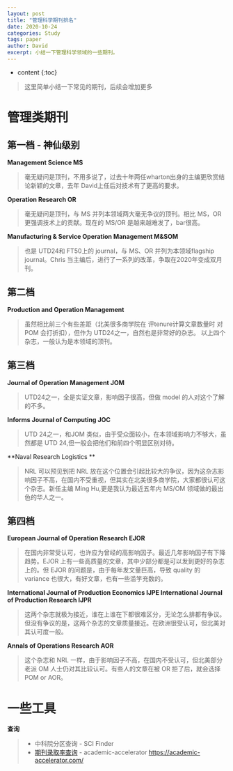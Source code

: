 ```yaml
---
layout: post
title: "管理科学期刊排名"
date: 2020-10-24
categories: Study
tags: paper
author: David
excerpt: 小结一下管理科学领域的一些期刊。
---
```


* content
{:toc}
> 这里简单小结一下常见的期刊，后续会增加更多

# 管理类期刊

## 第一档 - 神仙级别
**Management Science MS**
>毫无疑问是顶刊，不用多说了，过去十年两任wharton出身的主编更欣赏结论新颖的文章，去年 David上任后对技术有了更高的要求。

**Operation Research OR**
>毫无疑问是顶刊，与 MS 并列本领域两大毫无争议的顶刊。相比 MS，OR 更强调技术上的贡献。现在的 MS/OR 是越来越难发了，bar很高。

**Manufacturing & Service Operation Management M&SOM**
>也是 UTD24和 FT50上的 journal，与 MS、OR 并列为本领域flagship journal。Chris 当主编后，进行了一系列的改革，争取在2020年变成双月刊。

## 第二档
**Production and Operation Management**
>虽然相比前三个有些差距（北美很多商学院在 评tenure计算文章数量时 对 POM 会打折扣），但作为 UTD24之一，自然也是非常好的杂志。
>以上四个杂志，一般认为是本领域的顶刊。

## 第三档
**Journal of Operation Management JOM**
>UTD24之一，全是实证文章，影响因子很高，但做 model 的人对这个了解的不多。

**Informs Journal of Computing JOC**
>UTD 24之一，和JOM 类似，由于受众面较小，在本领域影响力不够大，虽然都是 UTD 24,但一般会把他们和前四个明显区别对待。

**Naval Research Logistics **
>NRL 可以预见到把 NRL 放在这个位置会引起比较大的争议，因为这杂志影响因子不高，在国内不受重视，但其实在北美很多商学院，大家都很认可这个杂志。新任主编 Ming Hu,更是我认为最近五年内 MS/OM 领域做的最出色的华人之一。

## 第四档
**European Journal of Operation Research EJOR**
>在国内非常受认可，也许应为曾经的高影响因子。最近几年影响因子有下降趋势。EJOR 上有一些高质量的文章，其中少部分都是可以发到更好的杂志上的。但 EJOR 的问题是，由于每年发文量巨高，导致 quality 的 variance 也很大，有好文章，也有一些滥竽充数的。

**International Journal of Production Economics IJPE
International Journal of Production Research IJPR**
>这两个杂志就极为接近，谁在上谁在下都很难区分，无论怎么排都有争议。但没有争议的是，这两个杂志的文章质量接近。在欧洲很受认可，但北美对其认可度一般。

**Annals of Operations Research AOR**
>这个杂志和 NRL 一样，由于影响因子不高，在国内不受认可，但北美部分老派 OM 人士仍对其比较认可。有些人的文章在被 OR 拒了后，就会选择 POM or AOR。

# 一些工具
**查询**
> - 中科院分区查询 - SCI Finder
> - [期刊录取率查询](https://academic-accelerator.com/) - academic-accelerator
https://academic-accelerator.com/